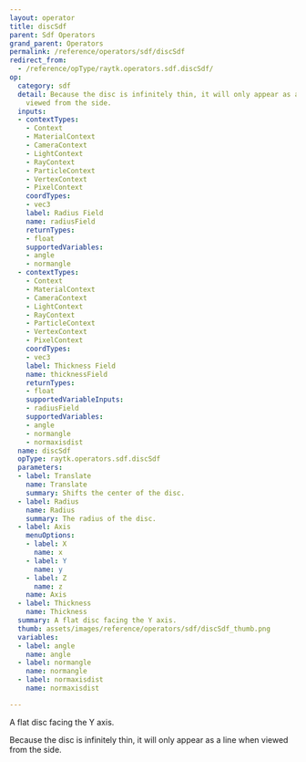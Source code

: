 ```yaml
---
layout: operator
title: discSdf
parent: Sdf Operators
grand_parent: Operators
permalink: /reference/operators/sdf/discSdf
redirect_from:
  - /reference/opType/raytk.operators.sdf.discSdf/
op:
  category: sdf
  detail: Because the disc is infinitely thin, it will only appear as a line when
    viewed from the side.
  inputs:
  - contextTypes:
    - Context
    - MaterialContext
    - CameraContext
    - LightContext
    - RayContext
    - ParticleContext
    - VertexContext
    - PixelContext
    coordTypes:
    - vec3
    label: Radius Field
    name: radiusField
    returnTypes:
    - float
    supportedVariables:
    - angle
    - normangle
  - contextTypes:
    - Context
    - MaterialContext
    - CameraContext
    - LightContext
    - RayContext
    - ParticleContext
    - VertexContext
    - PixelContext
    coordTypes:
    - vec3
    label: Thickness Field
    name: thicknessField
    returnTypes:
    - float
    supportedVariableInputs:
    - radiusField
    supportedVariables:
    - angle
    - normangle
    - normaxisdist
  name: discSdf
  opType: raytk.operators.sdf.discSdf
  parameters:
  - label: Translate
    name: Translate
    summary: Shifts the center of the disc.
  - label: Radius
    name: Radius
    summary: The radius of the disc.
  - label: Axis
    menuOptions:
    - label: X
      name: x
    - label: Y
      name: y
    - label: Z
      name: z
    name: Axis
  - label: Thickness
    name: Thickness
  summary: A flat disc facing the Y axis.
  thumb: assets/images/reference/operators/sdf/discSdf_thumb.png
  variables:
  - label: angle
    name: angle
  - label: normangle
    name: normangle
  - label: normaxisdist
    name: normaxisdist

---
```



A flat disc facing the Y axis.

Because the disc is infinitely thin, it will only appear as a line when viewed from the side.